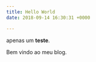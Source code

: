```yaml
---
title: Hello World
date: 2018-09-14 16:30:31 +0000

---
```

apenas um **teste**.

Bem vindo ao meu blog. 
